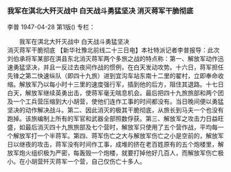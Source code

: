 ### 我军在淇北大歼灭战中  白天战斗勇猛坚决  消灭蒋军干脆彻底
李普
1947-04-28
第1版()
专栏：

　　我军在淇北大歼灭战中
    白天战斗勇猛坚决         
    消灭蒋军干脆彻底
    【新华社豫北前线二十三日电】本社特派记者李普报导：此次刘伯承将军某部在淇县东北消灭蒋军两个多旅之战的特点称：第一、解放军动作迅速勇猛坚决，并且一反过去夜间作战的惯例，在白天发动攻势。十六日，蒋军担任先锋之第二快速纵队（即四十九旅）进到宜沟车站东南十二里的翟村，立即奉命收缩。解放军乃以每小时十三里的速度强行军，插到他的后方，阻住其退路。十七日白天，解放军继续英勇出击，使蒋军毫无喘息机会。最后把四十九旅旅部和两个团及一个工兵营压缩到大小胡营，使他们连作工事的时间都没有。当日晚间便以勇猛坚决的动作解决战斗。第二、因此消灭的极其干脆彻底，从旅长到马夫一个也没有跑掉。该旅编制上所有的军官和武器全部照数俘获。第三、解放军之攻击力日益旺盛，如最后消灭四十九旅旅部及七个营时，解放军只使用了五个营作战，平均每一个解放军打一个半蒋军。第四、蒋军伤亡之大与解放军伤亡之小是空前的，解放军日以继夜的攻击，蒋军没有时间作工事，成堆的挤在老百姓原有的五个炮楼里，解放军炮火组织极为严密，每轰毁一个炮楼，就要打掉他好几百人，而解放军伤亡极小。在小胡营歼灭蒋军一个营，自己仅伤亡十多人。
